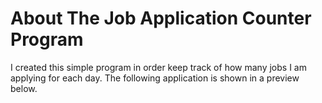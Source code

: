 # About The Job Application Counter Program

I created this simple program in order keep track of how many jobs I am applying for each day. The following application is shown in a preview below.
